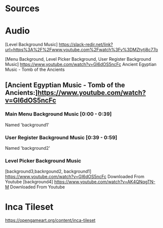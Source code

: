 # Sources

# Audio
[Level Background Music] https://slack-redir.net/link?url=https%3A%2F%2Fwww.youtube.com%2Fwatch%3Fv%3DMZtytj8c77o

[Menu Background, Level Picker Background, User Register Background Music] https://www.youtube.com/watch?v=GI6dOS5ncFc Ancient Egyptian Music - Tomb of the Ancients

## [Ancient Egyptian Music - Tomb of the Ancients:]https://www.youtube.com/watch?v=GI6dOS5ncFc
### Main Menu Background Music [0:00 - 0:39]
Named 'background1'
### User Register Background Music [0:39 - 0:59]
Named 'background2'

### Level Picker Background Music

[background3,backrgound2, background1] https://www.youtube.com/watch?v=GI6dOS5ncFc Downloaded From Youtube
[background4] https://www.youtube.com/watch?v=AK4QNqgTN-M Downloaded From Youtube

# Inca Tileset
https://opengameart.org/content/inca-tileset

